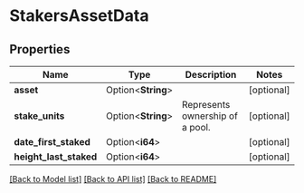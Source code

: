 # StakersAssetData

## Properties

Name | Type | Description | Notes
------------ | ------------- | ------------- | -------------
**asset** | Option<**String**> |  | [optional]
**stake_units** | Option<**String**> | Represents ownership of a pool. | [optional]
**date_first_staked** | Option<**i64**> |  | [optional]
**height_last_staked** | Option<**i64**> |  | [optional]

[[Back to Model list]](../README.md#documentation-for-models) [[Back to API list]](../README.md#documentation-for-api-endpoints) [[Back to README]](../README.md)


